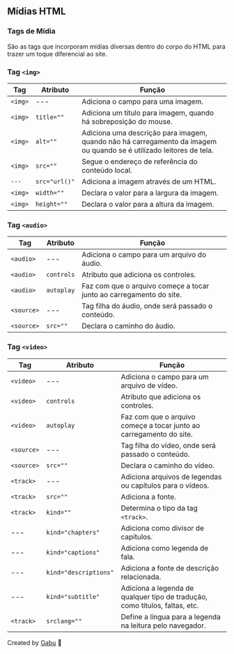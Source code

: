 ## Mídias HTML

### Tags de Mídia
São as tags que incorporam mídias diversas dentro do corpo do HTML para trazer um toque diferencial ao site.

### Tag ```<img>```

|Tag|Atributo|Função|
|---|---|---|
|```<img>```|---|Adiciona o campo para uma imagem.|
|```<img>```|```title=""```|Adiciona um título para imagem, quando há sobreposição do mouse.|
|```<img>```|```alt=""```|Adiciona uma descrição para imagem, quando não há carregamento da imagem ou quando se é utilizado leitores de tela.|
|```<img>```|```src=""```|Segue o endereço de referência do conteúdo local.|
|```---```|```src="url()"```|Adiciona a imagem através de um HTML.|
|```<img>```|```width=""```|Declara o valor para a largura da imagem.|
|```<img>```|```height=""```|Declara o valor para a altura da imagem.|


### Tag ```<audio>```

|Tag|Atributo|Função|
|---|---|---|
|```<audio>```|---|Adiciona o campo para um arquivo do áudio.|
|```<audio>```|```controls```|Atributo que adiciona os controles.|
|```<audio>```|```autoplay```|Faz com que o arquivo começe a tocar junto ao carregamento do site.|
|```<source>```|---|Tag filha do áudio, onde será passado o conteúdo.|
|```<source>```|```src=""```|Declara o caminho do áudio.|

### Tag ```<video>```

|Tag|Atributo|Função|
|---|---|---|
|```<video>```|---|Adiciona o campo para um arquivo de vídeo.|
|```<video>```|```controls```|Atributo que adiciona os controles.|
|```<video>```|```autoplay```|Faz com que o arquivo começe a tocar junto ao carregamento do site.|
|```<source>```|---|Tag filha do vídeo, onde será passado o conteúdo.|
|```<source>```|```src=""```|Declara o caminho do vídeo.|
|```<track>```|---|Adiciona arquivos de legendas ou capítulos para o vídeos.|
|```<track>```|```src=""```|Adiciona a fonte.|
|```<track>```|```kind=""```|Determina o tipo da tag ```<track>```.|
|---|```kind="chapters"```|Adiciona como divisor de capítulos.|
|---|```kind="captions"```|Adiciona como legenda de fala.|
|---|```kind="descriptions"```|Adiciona a fonte de descrição relacionada.|
|---|```kind="subtitle"```|Adiciona a legenda de qualquer tipo de tradução, como títulos, faltas, etc.|
|```<track>```|```srclang=""```|Define a língua para a legenda na leitura pelo navegador.|

Created by [Gabu](https://www.github.com/gabrielbasto) 👾